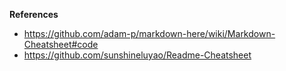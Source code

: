 
**References**
- https://github.com/adam-p/markdown-here/wiki/Markdown-Cheatsheet#code
- https://github.com/sunshineluyao/Readme-Cheatsheet
